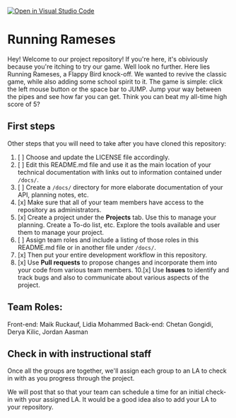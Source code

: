 [![Open in Visual Studio Code](https://classroom.github.com/assets/open-in-vscode-f059dc9a6f8d3a56e377f745f24479a46679e63a5d9fe6f495e02850cd0d8118.svg)](https://classroom.github.com/online_ide?assignment_repo_id=6327841&assignment_repo_type=AssignmentRepo)
# Running Rameses

Hey! Welcome to our project repository! If you're here, it's obiviously because you're itching to try our game. Well look no further. Here lies Running Rameses, a Flappy Bird knock-off. We wanted to revive the classic game, while also adding some school spirit to it. The game is simple: click the left mouse button or the space bar to JUMP. Jump your way between the pipes and see how far you can get. Think you can beat my all-time high score of 5?

## First steps

Other steps that you will need to take after you have cloned this repository:

1. [ ] Choose and update the LICENSE file accordingly. 
2. [ ] Edit this README.md file and use it as the main location of your technical documentation with links out to information contained under `/docs/`.
3. [ ] Create a `/docs/` directory for more elaborate documentation of your API, planning notes, etc.
4. [x] Make sure that all of your team members have access to the repository as administrators.
5. [x] Create a project under the **Projects** tab. Use this to manage your planning. Create a To-do list, etc. Explore the tools available and user them to manage your project.
7. [ ] Assign team roles and include a listing of those roles in this README.md file or in another file under `/docs/`.
8. [x] Then put your entire development workflow in this repository.
9. [x] Use **Pull requests** to propose changes and incorporate them into your code from various team members. 
10.[x] Use **Issues** to identify and track bugs and also to communicate about various aspects of the project.

## Team Roles:

Front-end: Maik Ruckauf, Lidia Mohammed
Back-end: Chetan Gongidi, Derya Kilic, Jordan Aasman

## Check in with instructional staff

Once all the groups are together, we'll assign each group to an LA to check in with as you progress through the project.

We will post that so that your team can schedule a time for an initial check-in with your assigned LA. It would be a good idea also to add your LA to your repository.
